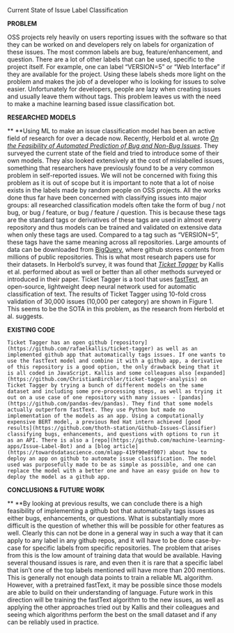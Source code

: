 Current State of Issue Label Classification

**PROBLEM**

OSS projects rely heavily on users reporting issues with the software so that they can be worked on and developers rely on labels for organization of these issues. The most common labels are bug, feature/enhancement, and question. There are a lot of other labels that can be used, specific to the project itself. For example, one can label “VERSION=5” or “Web Interface” if they are available for the project. Using these labels sheds more light on the problem and makes the job of a developer who is looking for issues to solve easier. Unfortunately for developers, people are lazy when creating issues and usually leave them without tags. This problem leaves us with the need to make a machine learning based issue classification bot.

**RESEARCHED MODELS**

**    **Using ML to make an issue classification model has been an active field of research for over a decade now. Recently, Herbold et al. wrote _[On the Feasibility of Automated Prediction of Bug and Non-Bug Issues](https://arxiv.org/abs/2003.05357)_. They surveyed the current state of the field and tried to introduce some of their own models. They also looked extensively at the cost of mislabelled issues, something that researchers have previously found to be a very common problem in self-reported issues. We will not be concerned with fixing this problem as it is out of scope but it is important to note that a lot of noise exists in the labels made by random people on OSS projects. All the works done thus far have been concerned with classifying issues into major groups: all researched classification models often take the form of bug / not bug, or bug / feature, or bug / feature / question. This is because these tags are the standard tags or derivatives of these tags are used in almost every repository and thus models can be trained and validated on extensive data when only these tags are used. Compared to a tag such as “VERSION=5”, these tags have the same meaning across all repositories. Large amounts of data can be downloaded from [BigQuery](https://console.cloud.google.com/bigquery?p=bigquery-public-data&d=github_repos&page=dataset), where github stores contents from millions of public repositories. This is what most research papers use for their datasets. In Herbold’s survey, it was found that _[Ticket Tagger](https://ieeexplore.ieee.org/document/8918993)_ by Kallis et al. performed about as well or better than all other methods surveyed or introduced in their paper. Ticket Tagger is a tool that uses [fastText](https://fasttext.cc/), an open-source, lightweight deep neural network used for automatic classification of text. The results of Ticket Tagger using 10-fold cross validation of 30,000 issues (10,000 per category) are shown in Figure 1. This seems to be the SOTA in this problem, as the research from Herbold et al. suggests.

**EXISTING CODE**

    Ticket Tagger has an open github [repository](https://github.com/rafaelkallis/ticket-tagger) as well as an implemented github app that automatically tags issues. If one wants to use the fastText model and combine it with a github app, a derivative of this repository is a good option, the only drawback being that it is all coded in JavaScript. Kallis and some colleagues also [expanded](https://github.com/ChristianBirchler/ticket-tagger-analysis) on Ticket Tagger by trying a bunch of different models on the same dataset and including some pre-processing steps, as well as trying it out on a use case of one repository with many issues - [pandas](https://github.com/pandas-dev/pandas). They find that some models actually outperform fastText. They use Python but made no implementation of the models as an app. Using a computationally expensive BERT model, a previous Red Hat intern achieved [good results](https://github.com/thoth-station/Github-Issues-Classifier) classifying bugs, enhancements, and questions with options to run it as an API. There is also a [repo](https://github.com/machine-learning-apps/Issue-Label-Bot) and a [blog article](https://towardsdatascience.com/mlapp-419f90e8f007) about how to deploy an app on github to automate issue classification. The model used was purposefully made to be as simple as possible, and one can replace the model with a better one and have an easy guide on how to deploy the model as a github app.

**CONCLUSIONS & FUTURE WORK**

**    **By looking at previous results, we can conclude there is a high feasibility of implementing a github bot that automatically tags issues as either bugs, enhancements, or questions. What is substantially more difficult is the question of whether this will be possible for other features as well. Clearly this can not be done in a general way in such a way that it can apply to any label in any github repos, and it will have to be done case-by-case for specific labels from specific repositories. The problem that arises from this is the low amount of training data that would be available. Having several thousand issues is rare, and even then it is rare that a specific label that isn’t one of the top labels mentioned will have more than 200 mentions. This is generally not enough data points to train a reliable ML algorithm. However, with a pretrained fastText, it may be possible since those models are able to build on their understanding of language. Future work in this direction will be training the fastText algorithm to the new issues, as well as applying the other approaches tried out by Kallis and their colleagues and seeing which algorithms perform the best on the small dataset and if any can be reliably used in practice.
